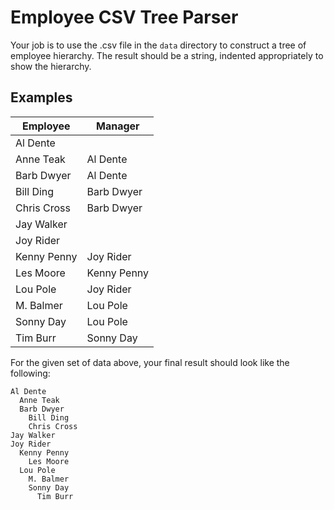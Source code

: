 # Employee CSV Tree Parser

Your job is to use the .csv file in the `data` directory to construct a tree of employee hierarchy.
The result should be a string, indented appropriately to show the hierarchy.

## Examples

Employee       | Manager
-------------- | ----------
Al Dente       |
Anne Teak      | Al Dente
Barb Dwyer     | Al Dente
Bill Ding      | Barb Dwyer
Chris Cross    | Barb Dwyer
Jay Walker     |
Joy Rider      |
Kenny Penny    | Joy Rider
Les Moore      | Kenny Penny
Lou Pole       | Joy Rider
M. Balmer      | Lou Pole
Sonny Day      | Lou Pole
Tim Burr       | Sonny Day


For the given set of data above, your final result should look like the following:


```
Al Dente
  Anne Teak
  Barb Dwyer
    Bill Ding
    Chris Cross
Jay Walker
Joy Rider
  Kenny Penny
    Les Moore
  Lou Pole
    M. Balmer
    Sonny Day
      Tim Burr
```
